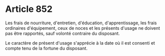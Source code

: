 # Article 852

Les frais de nourriture, d'entretien, d'éducation, d'apprentissage, les frais ordinaires d'équipement, ceux de noces et les présents d'usage ne doivent pas être rapportés, sauf volonté contraire du disposant.

Le caractère de présent d'usage s'apprécie à la date où il est consenti et compte tenu de la fortune du disposant.

